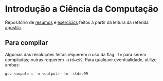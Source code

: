 # Introdução a Ciência da Computação

Repositório de [resumos](Resumos) e [exercícios](Exerc%C3%ADcios) feitos à partir da leitura da referida [apostila](http://www.ime.usp.br/~hitoshi/introducao/).

## Para compilar

Algumas das resoluções feitas requerem o uso da flag `-lm` para serem compiladas; outras requerem `-std=c99`. Para qualquer eventualidade, utilize ambas:

```c
gcc <input>.c -o <output> -lm -std=c99
```

